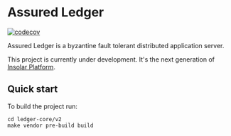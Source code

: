 # Assured Ledger

[![codecov](https://codecov.io/gh/insolar/assured-ledger/branch/master/graph/badge.svg)](https://codecov.io/gh/insolar/assured-ledger)

Assured Ledger is a byzantine fault tolerant distributed application server.

This project is currently under development. It's the next generation of [Insolar Platform](https://github.com/insolar/insolar).

## Quick start

To build the project run:

```
cd ledger-core/v2
make vendor pre-build build
````
